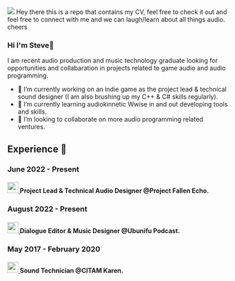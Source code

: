 <img src="https://avatars.githubusercontent.com/u/105855282?v=4" style="border: 15px;">
Hey there this is a repo that contains my CV, feel free to check it out and feel free to connect with me and we can laugh/learn about all things audio. cheers


### Hi I'm Steve👋
I am recent audio production and music technology graduate looking for opportunities and collabaration in projects related to game audio and audio programming.
- 🔭 I’m currently working on an indie game as the project lead & technical sound designer (I am also brushing up my C++ & C# skills regularly).
- 🌱 I’m currently learning audiokinnetic Wwise in and out developing tools and skills.
- 🤝 I’m looking to collaborate on more audio programming related ventures. 

## Experience 🔭
### June 2022 - Present
<h4 align="align-left">
  <a href="https://skillicons.dev">
    <img src="https://i.ytimg.com/vi/6L7ZnZtdIgk/maxresdefault.jpg" style="width:25px; height:25px;"/>
  </a>
  Project Lead & Technical Audio Designer @<b>Project Fallen Echo</b>.
</h4>

### August 2022 - Present

<h4 align="align-left">
  <a href="https://skillicons.dev">
    <img src="https://stitcher.imgix.net/ffdfbcef138adc29d4c3612d595cce5852d0aa00b6e0ba182098c77ce17b247e?w=600&h=600" style="width:25px; height:25px;"/>
  </a>
  Dialogue Editor & Music Designer @<b>Ubunifu Podcast</b>.
</h4>

### May 2017 - February 2020

<h4 align="align-left">
  <a href="https://skillicons.dev">
    <img src="https://lh3.googleusercontent.com/p/AF1QipND8StW9xf2Fx8RcH6uxSgk6f6PEOxbSgTZzFxx=w1080-h608-p-no-v0" style="width:25px; height:25px;"/>
  </a>
  Sound Technician @<b>CITAM Karen</b>.
</h4>

